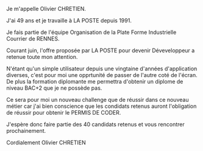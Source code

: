 Je m'appelle Olivier CHRETIEN.

J'ai 49 ans et je travaille à LA POSTE depuis 1991.

Je fais partie de l'équipe Organisation de la Plate Forme Industrielle Courrier de RENNES.

Courant juin, l'offre proposée par LA POSTE pour devenir Déveveloppeur a retenue toute mon attention.

N'étant qu'un simple utilisateur depuis une vingtaine d'années d'application diverses, c'est pour moi une opprtunité de passer de l'autre coté de l'écran.
De plus la formation diplomante me permettra d'obtenir un diplome de niveau BAC+2 que je ne possède pas.


Ce sera pour moi un nouveau challenge que de réussir dans ce nouveau métier car j'ai bien conscience que les condidats retenus auront l'obligation de réussir pour obtenir le PERMIS DE CODER.



J'espère donc faire partie des 40 candidats retenus et vous rencontrer prochainement.

Cordialement
Olivier CHRETIEN

